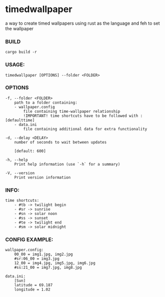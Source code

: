 # timedwallpaper
a way to create timed wallpapers using rust as the language and feh to set the wallpaper

### BUILD
    cargo build -r

### USAGE:
    timedwallpaper [OPTIONS] --folder <FOLDER>

### OPTIONS
    -f, --folder <FOLDER>
        path to a folder containing:
        - wallpaper.config
            file containing time-wallpaper relationship
            !IMPORTANT! time shortcuts have to be followed with :[defaulttime]
        - data.ini
            file containing additional data for extra functionality

    -d, --delay <DELAY>
        number of seconds to wait between updates
        
        [default: 600]

    -h, --help
        Print help information (use `-h` for a summary)

    -V, --version
        Print version information

### INFO:
    time shortcuts:
        - #tb -> twilight begin
        - #sr -> sunrise
        - #sn -> solar noon
        - #ss -> sunset
        - #te -> twilight end
        - #sm -> solar midnight

### CONFIG EXAMPLE:
    wallpaper.config:
        00_00 = img1.jpg, img2.jpg
        #sr:06_00 = img3.jpg
        12_00 = img4.jpg, img5.jpg, img6.jpg
        #ss:21_00 = img7.jpg, img8.jpg
    
    data.ini:
        [Sun]
        latitude = 69.187
        longitude = 1.02
